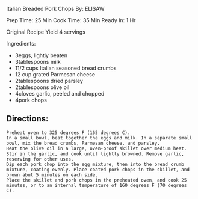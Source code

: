 Italian Breaded Pork Chops
By: ELISAW 

Prep Time: 25 Min
Cook Time: 35 Min
Ready In:  1 Hr

Original Recipe Yield 4 servings
 
Ingredients:

- 3eggs, lightly beaten
- 3tablespoons milk
- 11/2 cups Italian seasoned bread crumbs
- 12 cup grated Parmesan cheese
- 2tablespoons dried parsley
- 2tablespoons olive oil
- 4cloves garlic, peeled and chopped
- 4pork chops

## Directions:

    Preheat oven to 325 degrees F (165 degrees C).
    In a small bowl, beat together the eggs and milk. In a separate small bowl, mix the bread crumbs, Parmesan cheese, and parsley.
    Heat the olive oil in a large, oven-proof skillet over medium heat. Stir in the garlic, and cook until lightly browned. Remove garlic, reserving for other uses.
    Dip each pork chop into the egg mixture, then into the bread crumb mixture, coating evenly. Place coated pork chops in the skillet, and brown abut 5 minutes on each side.
    Place the skillet and pork chops in the preheated oven, and cook 25 minutes, or to an internal temperature of 160 degrees F (70 degrees C).

